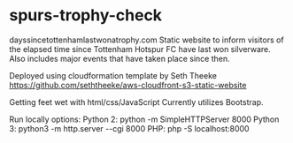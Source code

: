 # spurs-trophy-check
dayssincetottenhamlastwonatrophy.com
Static website to inform visitors of the elapsed time since Tottenham Hotspur FC have last won silverware.
Also includes major events that have taken place since then.

Deployed using cloudformation template by Seth Theeke
https://github.com/seththeeke/aws-cloudfront-s3-static-website

Getting feet wet with html/css/JavaScript
Currently utilizes Bootstrap.

Run locally options:
Python 2: python -m SimpleHTTPServer 8000
Python 3: python3 -m http.server --cgi 8000
PHP: php -S localhost:8000
